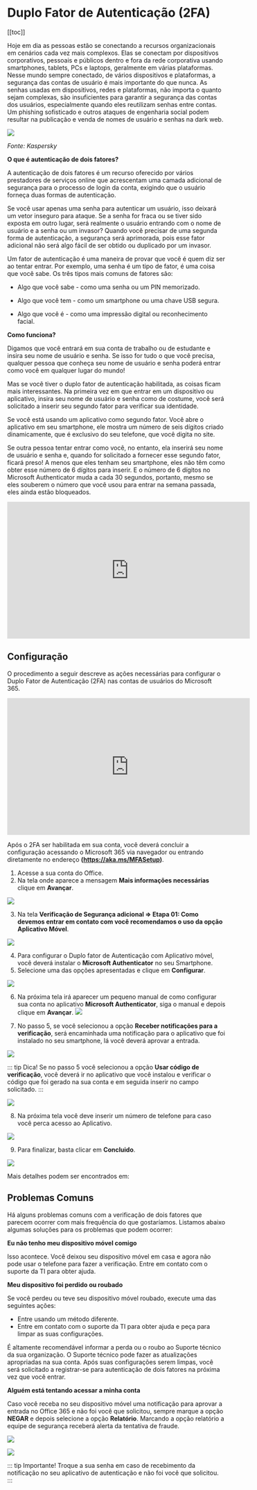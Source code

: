 # Duplo Fator de Autenticação (2FA)

[[toc]]

Hoje em dia as pessoas estão se conectando a recursos organizacionais em cenários cada vez mais complexos. Elas se conectam por dispositivos corporativos, pessoais e públicos dentro e fora da rede corporativa usando smartphones, tablets, PCs e laptops, geralmente em várias plataformas. Nesse mundo sempre conectado, de vários dispositivos e plataformas, a segurança das contas de usuário é mais importante do que nunca. As senhas usadas em dispositivos, redes e plataformas, não importa o quanto sejam complexas, são insuficientes para garantir a segurança das contas dos usuários, especialmente quando eles reutilizam senhas entre contas. Um phishing sofisticado e outros ataques de engenharia social podem resultar na publicação e venda de nomes de usuário e senhas na dark web.

![](/img/auth2-compressor.png)

<i>Fonte: Kaspersky</i>

<b>O que é autenticação de dois fatores?</b>

A autenticação de dois fatores é um recurso oferecido por vários prestadores de serviços online que acrescentam uma camada adicional de segurança para o processo de login da conta, exigindo que o usuário forneça duas formas de autenticação.

Se você usar apenas uma senha para autenticar um usuário, isso deixará um vetor inseguro para ataque. Se a senha for fraca ou se tiver sido exposta em outro lugar, será realmente o usuário entrando com o nome de usuário e a senha ou um invasor? Quando você precisar de uma segunda forma de autenticação, a segurança será aprimorada, pois esse fator adicional não será algo fácil de ser obtido ou duplicado por um invasor.

Um fator de autenticação é uma maneira de provar que você é quem diz ser ao tentar entrar. Por exemplo, uma senha é um tipo de fator, é uma coisa que você sabe. Os três tipos mais comuns de fatores são: 

   * Algo que você sabe - como uma senha ou um PIN memorizado.

   * Algo que você tem - como um smartphone ou uma chave USB segura.

   * Algo que você é - como uma impressão digital ou reconhecimento facial.
   
<b>Como funciona?</b>

Digamos que você entrará em sua conta de trabalho ou de estudante e insira seu nome de usuário e senha. Se isso for tudo o que você precisa, qualquer pessoa que conheça seu nome de usuário e senha poderá entrar como você em qualquer lugar do mundo! 

Mas se você tiver o duplo fator de autenticação habilitada, as coisas ficam mais interessantes. Na primeira vez em que entrar em um dispositivo ou aplicativo, insira seu nome de usuário e senha como de costume, você será solicitado a inserir seu segundo fator para verificar sua identidade.  

Se você está usando um aplicativo como segundo fator. Você abre o aplicativo em seu smartphone, ele mostra um número de seis dígitos criado dinamicamente, que é exclusivo do seu telefone, que você digita no site.

Se outra pessoa tentar entrar como você, no entanto, ela inserirá seu nome de usuário e senha e, quando for solicitado a fornecer esse segundo fator, ficará preso! A menos que eles tenham seu smartphone, eles não têm como obter esse número de 6 dígitos para inserir. E o número de 6 dígitos no Microsoft Authenticator muda a cada 30 segundos, portanto, mesmo se eles souberem o número que você usou para entrar na semana passada, eles ainda estão bloqueados. 

<iframe width="560" height="315" src="https://www.microsoft.com/pt-br/videoplayer/embed/RE4G1PP?pid=ocpVideo0-innerdiv-oneplayer&postJsllMsg=true&maskLevel=20&market=pt-br" title="Microsoft video player" frameborder="0" allow="accelerometer; autoplay; clipboard-write; encrypted-media; gyroscope; picture-in-picture" allowfullscreen></iframe>

## Configuração
O procedimento a seguir descreve as ações necessárias para configurar o Duplo Fator de Autenticação (2FA) nas contas de usuários do Microsoft 365.

<iframe width="560" height="315" src="https://www.youtube.com/embed/Q8OzabuNwHI" frameborder="0" allow="accelerometer; autoplay; clipboard-write; encrypted-media; gyroscope; picture-in-picture" allowfullscreen></iframe>

Após o 2FA ser habilitada em sua conta, você deverá concluir a configuração acessando o Microsoft 365 via navegador ou entrando diretamente no endereço <b>(https://aka.ms/MFASetup)</b>.

1. Acesse a sua conta do Office.
2. Na tela onde aparece a mensagem <b>Mais informações necessárias</b> clique em <b>Avançar</b>.

![](/2fa-m365/img001.png)

3. Na tela <b>Verificação de Segurança adicional => Etapa 01: Como devemos entrar em contato com você recomendamos o uso da opção Aplicativo Móvel</b>.

![](/2fa-m365/img002.png)

4. Para configurar o Duplo fator de Autenticação com Aplicativo móvel, você deverá instalar o <b>Microsoft Authenticator</b> no seu Smartphone. 
5. Selecione uma das opções apresentadas e clique em <b>Configurar</b>.

![](/2fa-m365/img003.png)

6. Na próxima tela irá aparecer um pequeno manual de como configurar sua conta no aplicativo <b>Microsoft Authenticator</b>, siga o manual e depois clique em <b>Avançar</b>.
![](/2fa-m365/img004.png)

7. No passo 5, se você selecionou a opção <b>Receber notificações para a verificação</b>, será encaminhada uma notificação para o aplicativo que foi instalado no seu smartphone, lá você deverá aprovar a entrada.

![](/2fa-m365/img005.png)

::: tip Dica!
Se no passo 5 você selecionou a opção <b>Usar código de verificação</b>, você deverá ir no aplicativo que você instalou e verificar o código que foi gerado na sua conta e em seguida inserir no campo solicitado.
:::

![](/2fa-m365/img006.png)

8. Na próxima tela você deve inserir um número de telefone para caso você perca acesso ao Aplicativo.

![](/2fa-m365/img007.png)

9. Para finalizar, basta clicar em <b>Concluido</b>.

![](/2fa-m365/img008.png)

Mais detalhes podem ser encontrados em: [](https://docs.microsoft.com/en-us/azure/active-directory/user-help/multi-factor-authentication-end-user-manage-settings?redirectedfrom=MSDN)

 ## Problemas Comuns
 
Há alguns problemas comuns com a verificação de dois fatores que parecem ocorrer com mais frequência do que gostaríamos. Listamos abaixo algumas soluções para os problemas que podem ocorrer:
 
<b>Eu não tenho meu dispositivo móvel comigo</b>

Isso acontece. Você deixou seu dispositivo móvel em casa e agora não pode usar o telefone para fazer a verificação. Entre em contato com o suporte da TI para obter ajuda.

<b>Meu dispositivo foi perdido ou roubado</b>

Se você perdeu ou teve seu dispositivo móvel roubado, execute uma das seguintes ações:

   * Entre usando um método diferente.
   * Entre em contato com o suporte da TI para obter ajuda e peça para limpar as suas configurações.
   
É altamente recomendável informar a perda ou o roubo ao Suporte técnico da sua organização. O Suporte técnico pode fazer as atualizações apropriadas na sua conta. Após suas configurações serem limpas, você será solicitado a registrar-se para autenticação de dois fatores na próxima vez que você entrar.

<b>Alguém está tentando acessar a minha conta</b>

Caso você receba no seu dispositivo móvel uma notificação para aprovar a entrada no Office 365 e não foi você que solicitou, sempre marque a opção <b>NEGAR</b> e depois selecione a opção <b>Relatório</b>. Marcando a opção relatório a equipe de segurança receberá alerta da tentativa de fraude. 

![](/img/2mfa1.jpeg)

![](/img/2mfa2.jpeg)

::: tip Importante!
Troque a sua senha em caso de recebimento da notificação no seu aplicativo de autenticação e não foi você que solicitou.
:::


